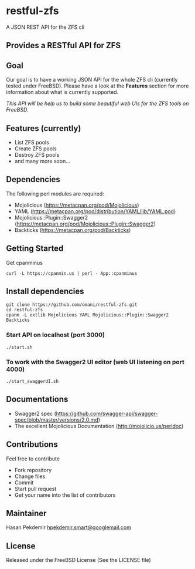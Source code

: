 # restful-zfs
A JSON REST API for the ZFS cli

## Provides a RESTful API for ZFS

## Goal
Our goal is to have a working JSON API for the whole ZFS cli (currently tested under FreeBSD).
Please have a look at the **Features** section for more information about what is currently supported.

*This API will be help us to build some beautiful web UIs for the ZFS tools on FreeBSD.*

## Features (currently)
* List ZFS pools
* Create ZFS pools
* Destroy ZFS pools
* and many more soon...

## Dependencies
The following perl modules are required:
* Mojolicious (https://metacpan.org/pod/Mojolicious)
* YAML (https://metacpan.org/pod/distribution/YAML/lib/YAML.pod)
* Mojolicious::Plugin::Swagger2 (https://metacpan.org/pod/Mojolicious::Plugin::Swagger2)
* Backticks (https://metacpan.org/pod/Backticks)

## Getting Started
Get cpanminus

```
curl -L https://cpanmin.us | perl - App::cpanminus
```

## Install dependencies

```
git clone https://github.com/omani/restful-zfs.git
cd restful-zfs
cpanm -L extlib Mojolicious YAML Mojolicious::Plugin::Swagger2 Backticks
```

### Start API on localhost (port 3000)
```
./start.sh
```

### To work with the Swagger2 UI editor (web UI listening on port 4000)
```
./start_swaggerUI.sh
```

## Documentations
* Swagger2 spec (https://github.com/swagger-api/swagger-spec/blob/master/versions/2.0.md)
* The excellent Mojolicious Documentation (http://mojolicio.us/perldoc)

## Contributions
Feel free to contribute
* Fork repository
* Change files
* Commit
* Start pull request
* Get your name into the list of contributors

## Maintainer
Hasan Pekdemir
hpekdemir.smart@googlemail.com

## License
Released under the FreeBSD License (See the LICENSE file)
